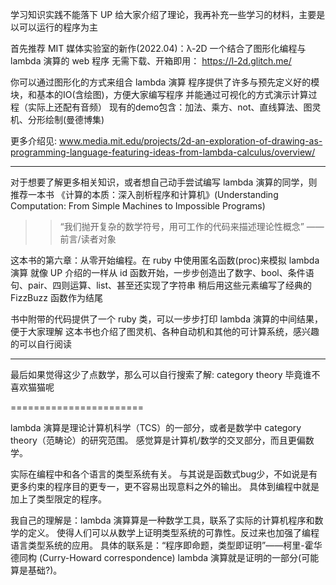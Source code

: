 学习知识实践不能落下
UP 给大家介绍了理论，我再补充一些学习的材料，主要是以可以运行的程序为主

首先推荐 MIT 媒体实验室的新作(2022.04)：λ-2D
一个结合了图形化编程与 lambda 演算的 web 程序
无需下载、开箱即用：  https://l-2d.glitch.me/

你可以通过图形化的方式来组合 lambda 演算
程序提供了许多与预先定义好的模块，和基本的IO(含绘图)，方便大家编写程序
并能通过可视化的方式演示计算过程（实际上还配有音频）
现有的demo包含：加法、乘方、not、直线算法、图灵机、分形绘制(曼德博集)

更多介绍见: www.media.mit.edu/projects/2d-an-exploration-of-drawing-as-programming-language-featuring-ideas-from-lambda-calculus/overview/

----

对于想要了解更多相关知识，或者想自己动手尝试编写 lambda 演算的同学，则推荐一本书
《计算的本质：深入剖析程序和计算机》(Understanding Computation: From Simple Machines to Impossible Programs)

>> “我们抛开复杂的数学符号，用可工作的代码来描述理论性概念” —— 前言/读者对象

这本书的第六章：从零开始编程。在 ruby 中使用匿名函数(proc)来模拟 lambda 演算
就像 UP 介绍的一样从 id 函数开始，一步步创造出了数字、bool、条件语句、pair、四则运算、list、甚至还实现了字符串
稍后用这些元素编写了经典的 FizzBuzz 函数作为结尾

书中附带的代码提供了一个 ruby 类，可以一步步打印 lambda 演算的中间结果，便于大家理解
这本书也介绍了图灵机、各种自动机和其他的可计算系统，感兴趣的可以自行阅读

----

最后如果觉得这少了点数学，那么可以自行搜索了解: category theory
毕竟谁不喜欢猫猫呢

=======================

lambda 演算是理论计算机科学（TCS）的一部分，或者是数学中 category theory（范畴论）的研究范围。
感觉算是计算机/数学的交叉部分，而且更偏数学。

实际在编程中和各个语言的类型系统有关。
与其说是函数式bug少，不如说是有更多约束的程序目的更专一，更不容易出现意料之外的输出。
具体到编程中就是加上了类型限定的程序。

我自己的理解是：lambda 演算算是一种数学工具，联系了实际的计算机程序和数学的定义。
使得人们可以从数学上证明类型系统的可靠性。反过来也加强了编程语言类型系统的应用。
具体的联系是：“程序即命题，类型即证明”——柯里-霍华德同构 (Curry-Howard correspondence)
lambda 演算就是证明的一部分(可能算是基础?)。
